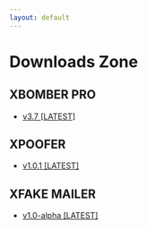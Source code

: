```yaml
---
layout: default
---
```



# Downloads Zone

## XBOMBER PRO
- <a class="button no-decoration" href="https://yip.su/2YGV27.apk">v3.7 [LATEST]</a>

## XPOOFER
- <a class="button no-decoration" href="https://iplis.ru/2YTN27.apk">v1.0.1 [LATEST]</a>

## XFAKE MAILER
- <a class="button no-decoration" href="https://2no.co/2PMDB6.apk">v1.0-alpha [LATEST]</a>
